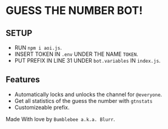# GUESS THE NUMBER BOT!
## SETUP
- RUN `npm i aoi.js`.
- INSERT TOKEN IN `.env` UNDER THE NAME `TOKEN`.
- PUT PREFIX IN LINE 31 UNDER `bot.variables` IN `index.js`.
## Features
- Automatically locks and unlocks the channel for `@everyone`.
- Get all statistics of the guess the number with `gtnstats`
- Customizeable prefix.

Made With love by `Bumblebee a.k.a. Blurr`.
